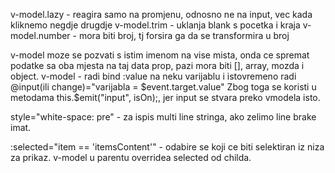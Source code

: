 v-model.lazy - reagira samo na promjenu, odnosno ne na input, vec kada kliknemo negdje drugdje
v-model.trim - uklanja blank s pocetka i kraja
v-model.number - mora biti broj, tj forsira ga da se transformira u broj

v-model moze se pozvati s istim imenom na vise mista, onda ce spremat podatke sa oba mjesta na taj data prop, pazi mora biti [], array, mozda i object.
v-model - radi bind :value na neku varijablu i istovremeno radi @input(ili change)="varijabla = $event.target.value"
Zbog toga se koristi u metodama this.$emit("input", isOn);, jer input se stvara preko vmodela isto.

style="white-space: pre" - za ispis multi line stringa, ako zelimo line brake imat.

:selected="item == 'itemsContent'" - odabire se koji ce biti selektiran iz niza za prikaz.
v-model u parentu overridea selected od childa.